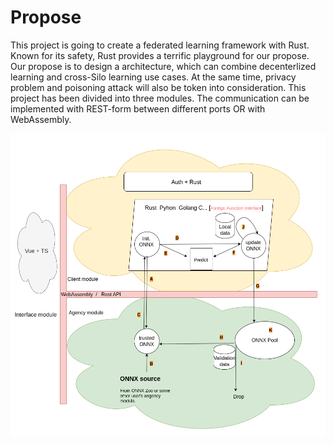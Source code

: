# Propose

This project is going to create a federated learning framework with Rust. Known for its safety, Rust provides a terrific playground for our propose. Our propose is to design a architecture, which can combine decenterlized learning and cross-Silo learning use cases. At the same time, privacy problem and poisoning attack will also be token into consideration. This project has been divided into three modules. The communication can be implemented with REST-form between different ports OR with WebAssembly. 

![ Liberal Federated learning](./feder.png)
